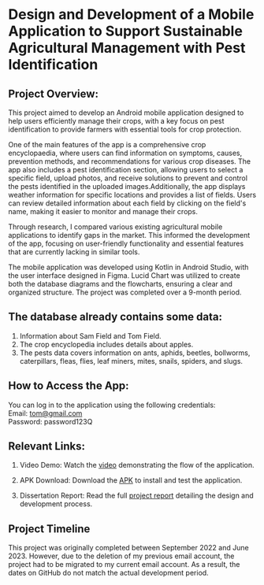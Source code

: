 # Design and Development of a Mobile Application to Support Sustainable Agricultural Management with Pest Identification

## Project Overview:
This project aimed to develop an Android mobile application designed to help users efficiently manage their crops, with a key focus on pest identification to provide farmers with essential tools for crop protection. 

One of the main features of the app is a comprehensive crop encyclopaedia, where users can find information on symptoms, causes, prevention methods, and recommendations for various crop diseases. The app also includes a pest identification section, allowing users to select a specific field, upload photos, and receive solutions to prevent and control the pests identified in the uploaded images.Additionally, the app displays weather information for specific locations and provides a list of fields. Users can review detailed information about each field by clicking on the field's name, making it easier to monitor and manage their crops.

Through research, I compared various existing agricultural mobile applications to identify gaps in the market. This informed the development of the app, focusing on user-friendly functionality and essential features that are currently lacking in similar tools.

The mobile application was developed using Kotlin in Android Studio, with the user interface designed in Figma. Lucid Chart was utilized to create both the database diagrams and the flowcharts, ensuring a clear and organized structure. The project was completed over a 9-month period.

## The database already contains some data:
1. Information about Sam Field and Tom Field.
2. The crop encyclopedia includes details about apples.
3. The pests data covers information on ants, aphids, beetles, bollworms, caterpillars, fleas, flies, leaf miners, mites, snails, spiders, and slugs.

## How to Access the App:
You can log in to the application using the following credentials:<br>
Email: tom@gmail.com<br>
Password: password123Q<br>

## Relevant Links:

1. Video Demo: Watch the [video](https://drive.google.com/file/d/15LpfysnkDBJMOlRk21pzctmyV-Wb0gVl/view?usp=sharing) demonstrating the flow of the application.

2. APK Download: Download the [APK](https://drive.google.com/file/d/1TehAY6GPbiZLPSJ4mO_QW9L4Jx_JXU_2/view?usp=share_link) to install and test the application.

3. Dissertation Report: Read the full [project report](https://drive.google.com/file/d/1aMK0QPFBeWQxi7HQ5iRaiQX34q510Duv/view?usp=sharing) detailing the design and development process.


## Project Timeline

This project was originally completed between September 2022 and June 2023. However, due to the deletion of my previous email account, the project had to be migrated to my current email account. As a result, the dates on GitHub do not match the actual development period.